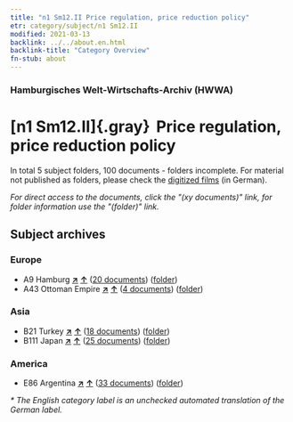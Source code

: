 ```yaml
---
title: "n1 Sm12.II Price regulation, price reduction policy"
etr: category/subject/n1 Sm12.II
modified: 2021-03-13
backlink: ../../about.en.html
backlink-title: "Category Overview"
fn-stub: about
---
```


### Hamburgisches Welt-Wirtschafts-Archiv (HWWA)
# [n1 Sm12.II]{.gray}&#8201; Price regulation, price reduction policy&#160; 





In total 5 subject folders, 100 documents - folders incomplete.
For material not published as folders, please check the [digitized films](/film/h1_sh) (in German).

_For direct access to the documents, click the "(xy documents)" link, for folder information use the "(folder)" link._

## Subject archives



### Europe

- A9 Hamburg [**&nearr;**](../../../geo/i/140905/about.en.html "Hamburg (all folders)") [**&uarr;**](../../../geo/about.en.html#A9 "Country category system") (<a href="https://pm20.zbw.eu/dfgview/sh/140905,144943" title="about: Hamburg : Price regulation, price reduction policy" target="_blank">20 documents</a>) ([folder](http://purl.org/pressemappe20/folder/sh/140905,144943))
- A43 Ottoman Empire [**&nearr;**](../../../geo/i/141034/about.en.html "Ottoman Empire (all folders)") [**&uarr;**](../../../geo/about.en.html#A43 "Country category system") (<a href="https://pm20.zbw.eu/dfgview/sh/141034,144943" title="about: Ottoman Empire : Price regulation, price reduction policy" target="_blank">4 documents</a>) ([folder](http://purl.org/pressemappe20/folder/sh/141034,144943))

### Asia

- B21 Turkey [**&nearr;**](../../../geo/i/141111/about.en.html "Turkey (all folders)") [**&uarr;**](../../../geo/about.en.html#B21 "Country category system") (<a href="https://pm20.zbw.eu/dfgview/sh/141111,144943" title="about: Turkey : Price regulation, price reduction policy" target="_blank">18 documents</a>) ([folder](http://purl.org/pressemappe20/folder/sh/141111,144943))
- B111 Japan [**&nearr;**](../../../geo/i/141272/about.en.html "Japan (all folders)") [**&uarr;**](../../../geo/about.en.html#B111 "Country category system") (<a href="https://pm20.zbw.eu/dfgview/sh/141272,144943" title="about: Japan : Price regulation, price reduction policy" target="_blank">25 documents</a>) ([folder](http://purl.org/pressemappe20/folder/sh/141272,144943))

### America

- E86 Argentina [**&nearr;**](../../../geo/i/141692/about.en.html "Argentina (all folders)") [**&uarr;**](../../../geo/about.en.html#E86 "Country category system") (<a href="https://pm20.zbw.eu/dfgview/sh/141692,144943" title="about: Argentina : Price regulation, price reduction policy" target="_blank">33 documents</a>) ([folder](http://purl.org/pressemappe20/folder/sh/141692,144943))


_* The English category label is an unchecked automated translation of the German label._

